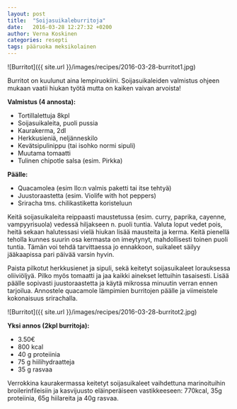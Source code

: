```yaml
---
layout: post
title:  "Soijasuikaleburritoja"
date:   2016-03-28 12:27:32 +0200
author: Verna Koskinen
categories: resepti
tags: pääruoka meksikolainen
---
```


![Burritot]({{ site.url }}/images/recipes/2016-03-28-burritot1.jpg)

Burritot on kuulunut aina lempiruokiini. Soijasuikaleiden valmistus ohjeen mukaan vaatii hiukan työtä mutta on kaiken vaivan arvoista!

**Valmistus (4 annosta):**

- Tortillalettuja 8kpl
- Soijasuikaleita, puoli pussia
- Kaurakerma, 2dl
- Herkkusieniä, neljänneskilo
- Kevätsipulinippu (tai isohko normi sipuli)
- Muutama tomaatti
- Tulinen chipotle salsa (esim. Pirkka)

**Päälle:**

- Quacamolea (esim Ilo:n valmis paketti tai itse tehtyä)
- Juustoraastetta (esim. Violife with hot peppers)
- Sriracha tms. chilikastiketta koristeluun

Keitä soijasuikaleita reippaasti maustetussa (esim. curry, paprika, cayenne, vampyyrisuola) vedessä hiljakseen n. puoli tuntia. Valuta loput vedet pois, heitä sekaan halutessasi vielä hiukan lisää mausteita ja kerma. Keitä pienellä teholla kunnes suurin osa kermasta on imeytynyt, mahdollisesti toinen puoli tuntia. Tämän voi tehdä tarvittaessa jo ennakkoon, suikaleet säilyy jääkaapissa pari päivää varsin hyvin.

Paista pilkotut herkkusienet ja sipuli, sekä keitetyt soijasuikaleet lorauksessa oliiviöljyä. Pilko myös tomaatti ja jaa kaikki ainekset lettuihin tasaisesti. Lisää päälle sopivasti juustoraastetta ja käytä mikrossa minuutin verran ennen tarjoilua. Annostele quacamole lämpimien burritojen päälle ja viimeistele kokonaisuus srirachalla.

![Burritot]({{ site.url }}/images/recipes/2016-03-28-burritot2.jpg)

**Yksi annos (2kpl burritoja):**

- 3.50€
- 800 kcal
- 40 g proteiinia
- 75 g hiilihydraatteja
- 35 g rasvaa

Verrokkina kaurakermassa keitetyt soijasuikaleet vaihdettuna marinoituihin broilerinfileisiin ja kasvijuusto eläinperäiseen vastikkeeseen: 770kcal, 35g proteiinia, 65g hiilareita ja 40g rasvaa.

